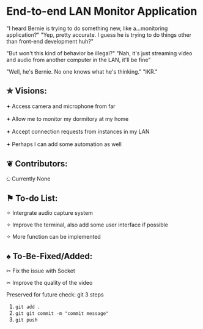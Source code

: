 ﻿# End-to-end LAN Monitor Application

"I heard Bernie is trying to do something new, like a...monitoring application?"
"Yep, pretty accurate. I guess he is trying to do things other than front-end development huh?"

"But won't this kind of behavior be illegal?"
"Nah, it's just streaming video and audio from another computer in the LAN, it'll be fine"

"Well, he's Bernie. No one knows what he's thinking."
"IKR."

✯ Visions:
-
  𖥔 Access camera and microphone from far
  
  𖥔 Allow me to monitor my dormitory at my home
  
  𖥔 Accept connection requests from instances in my LAN
  
  𖥔 Perhaps I can add some automation as well
  
❦ Contributors:
-
  ඩ Currently None
  
⚑ To-do List:
-
  ✧ Intergrate audio capture system
  
  ✧ Improve the terminal, also add some user interface if possible
  
  ✧ More function can be implemented

♠︎ To-Be-Fixed/Added:
-
  ✂ Fix the issue with Socket

  ✂ Improve the quality of the video
  
Preserved for future check: git 3 steps
1. ```git add .```
2. ```git git commit -m "commit message"```
3. ```git push```

